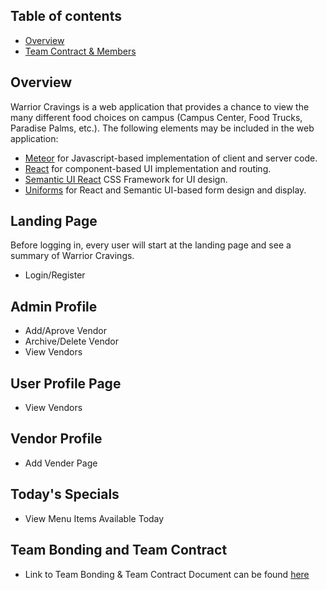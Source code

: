 ## Table of contents

* [Overview](#overview)
* [Team Contract & Members](#team-bonding-and-team-contract)

## Overview

Warrior Cravings is a web application that provides a chance to view the many different food choices on campus (Campus Center, Food Trucks, Paradise Palms, etc.). The following elements may be included in the web application: 

* [Meteor](https://www.meteor.com/) for Javascript-based implementation of client and server code.
* [React](https://reactjs.org/) for component-based UI implementation and routing.
* [Semantic UI React](https://react.semantic-ui.com/) CSS Framework for UI design.
* [Uniforms](https://uniforms.tools/) for React and Semantic UI-based form design and display.

## Landing Page

Before logging in, every user will start at the landing page and see a summary of Warrior Cravings.

* Login/Register

## Admin Profile
* Add/Aprove Vendor
* Archive/Delete Vendor
* View Vendors

## User Profile Page
* View Vendors

## Vendor Profile
* Add Vender Page

## Today's Specials
* View Menu Items Available Today

## Team Bonding and Team Contract

* Link to Team Bonding & Team Contract Document can be found [here](https://docs.google.com/document/d/1SRTYNonslrtiFPJDW3MKqytMh0vnHxiC6MnLjCrtIrs/edit#)
